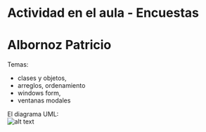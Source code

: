 # Actividad en el aula  - Encuestas
# Albornoz Patricio

Temas:
   - clases y objetos, 
   - arreglos, ordenamiento
   - windows form, 
   - ventanas modales


El diagrama UML:<br/>
![alt text](https://github.com/fernandofilipuzzi-utn/ActividadEncuestas/blob/main/EncuestasMediosTransporte/EncuestasCMD/uml/encuesta.jpg?raw=true)
